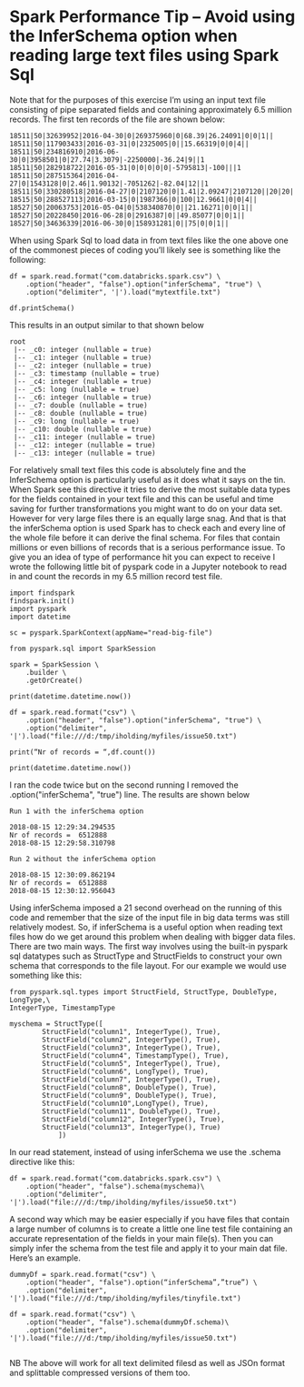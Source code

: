 # Spark Performance Tip – Avoid using the InferSchema option when reading large text files using Spark Sql


Note that for the purposes of this exercise I’m using an input text file consisting of pipe separated fields and containing approximately 6.5 million records. The first ten records of the file are shown below:

```
18511|50|32639952|2016-04-30|0|269375960|0|68.39|26.24091|0|0|1||
18511|50|117903433|2016-03-31|0|2325005|0||15.66319|0|0|4||
18511|50|234816910|2016-06-30|0|3958501|0|27.74|3.3079|-2250000|-36.24|9||1
18511|50|282918722|2016-05-31|0|0|0|0|0|-5795813|-100|||1
18511|50|287515364|2016-04-27|0|1543128|0|2.46|1.90132|-7051262|-82.04|12||1
18511|50|330280518|2016-04-27|0|2107120|0|1.41|2.09247|2107120||20|20|
18515|50|288527113|2016-03-15|0|1987366|0|100|12.9661|0|0|4||
18527|50|20063753|2016-05-04|0|538340870|0||21.16271|0|0|1||
18527|50|20228450|2016-06-28|0|2916387|0||49.85077|0|0|1||
18527|50|34636339|2016-06-30|0|158931281|0||75|0|0|1||
```

When using Spark Sql to load data in from text files like the one above one of the commonest pieces of coding you’ll likely 
see is something like the following:

```
df = spark.read.format("com.databricks.spark.csv") \
    .option("header", "false").option("inferSchema", "true") \
    .option("delimiter", '|').load("mytextfile.txt") 

df.printSchema()
```

This results in an output similar to that shown below

```
root
 |-- _c0: integer (nullable = true)
 |-- _c1: integer (nullable = true)
 |-- _c2: integer (nullable = true)
 |-- _c3: timestamp (nullable = true)
 |-- _c4: integer (nullable = true)
 |-- _c5: long (nullable = true)
 |-- _c6: integer (nullable = true)
 |-- _c7: double (nullable = true)
 |-- _c8: double (nullable = true)
 |-- _c9: long (nullable = true)
 |-- _c10: double (nullable = true)
 |-- _c11: integer (nullable = true)
 |-- _c12: integer (nullable = true)
 |-- _c13: integer (nullable = true)
```

For relatively small text files this code is absolutely fine and the InferSchema option is particularly useful as it does what it 
says on the tin. When Spark see this directive it tries to derive the most suitable data types for the fields contained in your 
text file and this can be useful and time saving for further transformations you might want to do on your data set. However for 
very large files there is an equally large snag.  And that is that the inferSchema option is used Spark has to check each and every 
line of the whole file before it can derive the final schema. For files that contain millions or even billions of records that is 
a serious performance issue. To give you an idea of type of performance hit you can expect to receive I wrote the following little 
bit of pyspark code in a Jupyter notebook to read in and count the records in my 6.5 million record test file.


```
import findspark
findspark.init()
import pyspark
import datetime

sc = pyspark.SparkContext(appName="read-big-file")

from pyspark.sql import SparkSession

spark = SparkSession \
    .builder \
    .getOrCreate()

print(datetime.datetime.now())

df = spark.read.format("csv") \
    .option("header", "false").option("inferSchema", "true") \
    .option("delimiter", '|').load("file:///d:/tmp/iholding/myfiles/issue50.txt")

print(“Nr of records = “,df.count())

print(datetime.datetime.now())
```

I ran the code twice but on the second running I removed the .option("inferSchema", "true") line. The results are shown below

```
Run 1 with the inferSchema option

2018-08-15 12:29:34.294535
Nr of records =  6512888
2018-08-15 12:29:58.310798

Run 2 without the inferSchema option

2018-08-15 12:30:09.862194
Nr of records =  6512888
2018-08-15 12:30:12.956043
```

Using inferSchema imposed a 21 second overhead on the running of this code and remember that the size of the input file in big 
data terms was still relatively modest.
So, if inferSchema is a useful option when reading text files how do we get around this problem when dealing with bigger data 
files. There are two main ways.
The first way involves using the built-in pyspark sql datatypes such as  StructType and StructFields   to construct your own schema 
that corresponds to the file layout. For our example we would use something like this:

```
from pyspark.sql.types import StructField, StructType, DoubleType, LongType,\
IntegerType, TimestampType

myschema = StructType([
        StructField("column1", IntegerType(), True),
        StructField("column2", IntegerType(), True),
        StructField("column3", IntegerType(), True),
        StructField("column4", TimestampType(), True),
        StructField("column5", IntegerType(), True),
        StructField("column6", LongType(), True),
        StructField("column7", IntegerType(), True),
        StructField("column8", DoubleType(), True),
        StructField("column9", DoubleType(), True),
        StructField("column10",LongType(), True),
        StructField("column11", DoubleType(), True),
        StructField("column12", IntegerType(), True),
        StructField("column13", IntegerType(), True)
            ])
```

In our read statement, instead of using inferSchema we use the .schema directive like this:

```
df = spark.read.format("com.databricks.spark.csv") \
    .option("header", "false").schema(myschema)\
    .option("delimiter", '|').load("file:///d:/tmp/iholding/myfiles/issue50.txt")

```

A second way which may be easier especially if you have files that contain a large number of columns is to create a little 
one line test file containing an accurate representation of the fields in your main file(s). Then you can simply infer the schema 
from the test file and apply it to your main dat file. Here’s an example.

```
dummyDf = spark.read.format("csv") \
    .option("header", "false").option(“inferSchema”,”true”) \
    .option("delimiter", '|').load("file:///d:/tmp/iholding/myfiles/tinyfile.txt")

df = spark.read.format("csv") \
    .option("header", "false").schema(dummyDf.schema)\
    .option("delimiter", '|').load("file:///d:/tmp/iholding/myfiles/issue50.txt")
    
```

NB The above will work for all text delimited filesd as well as JSOn format and splittable compressed versions of them too. 
